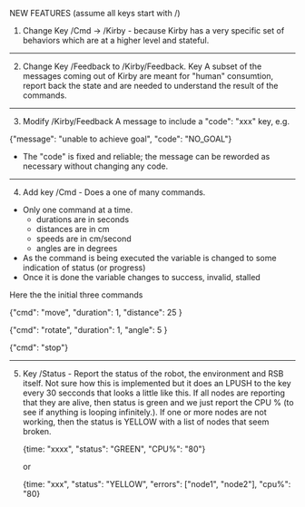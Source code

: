NEW FEATURES
(assume all keys start with <ns>/)

1. Change Key /Cmd -> /Kirby - because Kirby has a very specific set of behaviors which are at a higher level and stateful. 

---

2. Change Key /Feedback to /Kirby/Feedback. Key  A subset of the messages coming out of Kirby are meant for "human" consumtion, report back the state and are needed to understand the result of the commands.

---

3. Modify /Kirby/Feedback A message to include a "code": "xxx" key, e.g.

{"message": "unable to achieve goal", "code": "NO_GOAL"}

* The "code" is fixed and reliable; the message can be reworded as necessary without changing any code.

---

4. Add key /Cmd - Does a one of many commands. 

* Only one command at a time.
    * durations are in seconds
    * distances are in cm
    * speeds are in cm/second
    * angles are in degrees
* As the command is being executed the variable is changed to some indication of status (or progress)
* Once it is done the variable changes to success, invalid, stalled

Here the the initial three commands

{"cmd": "move", "duration": 1, "distance": 25 }

{"cmd": "rotate", "duration": 1, "angle": 5 }

{"cmd": "stop"}

---

5. Key /Status - Report the status of the robot, the environment and RSB itself. Not sure how this is implemented but it does an LPUSH to the key every 30 secconds that looks a  little like this. If all nodes are reporting that they are alive, then status is green and we just report the CPU % (to see if anything is looping infinitely.). If one or more nodes are not working, then the status is YELLOW with a list of nodes that seem broken.
 
    {time: "xxxx", "status": "GREEN", "CPU%": "80"}

    or 

    {time: "xxx", "status": "YELLOW", "errors": ["node1", "node2"], "cpu%": "80}
